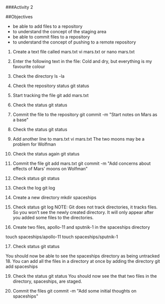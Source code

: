 ###Activity 2

##Objectives
*	be able to add files to a repository
*	to understand the concept of the staging area
*	be able to commit files to a repository
*	to understand the concept of pushing to a remote repository

1.	Create a text file called mars.txt
vi mars.txt
or
nano mars.txt

2.	Enter the following text in the file:
Cold and dry, but everything is my favourite colour

3.	Check the directory
ls -la

4.	Check the repository status
git status

5.	Start tracking the file
git add mars.txt

6.	Check the status
git status

7.	Commit the file to the repository
git commit -m "Start notes on Mars as a base"

8.	Check the status
git status

9.	Add another line to mars.txt
vi mars.txt
The two moons may be a problem for Wolfman

10.	Check the status again
git status

11.	Commit the file
git add mars.txt
git commit -m "Add concerns about effects of Mars' moons on Wolfman"

12.	Check status
git status

13.	Check the log
git log

14.	Create a new directory
mkdir spaceships

15.	Check status
git log
NOTE: Git does not track directories, it tracks files. So you won’t see the newly created directory. It will only appear after you added some files to the directories.

16.	Create two files, apollo-11 and sputnik-1 in the spaceships directory

touch spaceships/apollo-11
touch spaceships/sputnik-1

17.	Check status
git status

You should now be able to see the  spaceships directory as being untracked
18.	You can add all the files in a directory at once by adding the directory
git add spaceships

19.	Check the status
git status
You should now see the that two files in the directory, spaceships, are staged.

20.	Commit the files
git commit -m "Add some initial thoughts on spaceships"